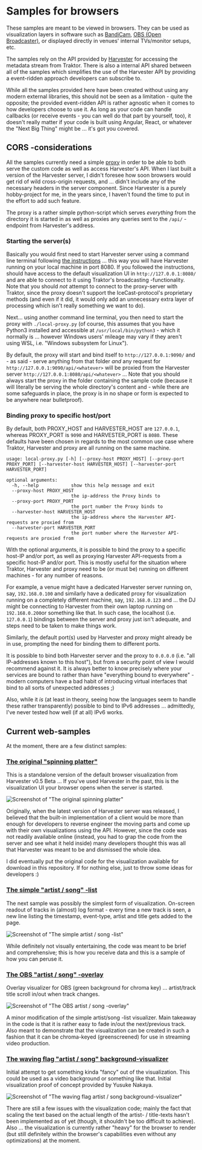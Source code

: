 # Samples for browsers

These samples are meant to be viewed in browsers. They can be used as visualization layers in software such as [BandiCam](https://www.bandicam.com/), [OBS (Open Broadcaster)](https://obsproject.com/), or displayed directly in venues' internal TVs/monitor setups, etc.

The samples rely on the API provided by [Harvester](https://www.disconova.com/utu/traktor-metadata/5-beta.zip) for accessing the metadata stream from Traktor. There is also a internal API shared between all of the samples which simplifies the use of the Harvester API by providing a event-ridden approach developers can subscribe to.

While all the samples provided here have been created without using any modern external libraries, this should not be seen as a limitation - quite the opposite; the provided event-ridden API is rather agnostic when it comes to how developers choose to use it. As long as your code can handle callbacks (or receive events - you can well do that part by yourself, too), it doesn't really matter if your code is built using Angular, React, or whatever the "Next Big Thing" might be ... it's got you covered. 

## CORS -considerations

All the samples currently need a simple [proxy](./local-proxy.py) in order to be able to both serve the custom code as well as access Harvester's API. When I last built a version of the Harvester server, I didn't foresee how soon browsers would get rid of wild cross-origin requests, and ... didn't include any of the necessary headers in the server component. Since Harvester is a purely hobby-project for me, in the years since, I haven't found the time to put in the effort to add such feature.

The proxy is a rather simple python-script which serves *everything* from the directory it is started in as well as proxies any queries sent to the `/api/` -endpoint from Harvester's address. 

### Starting the server(s)

Basically you would first need to start Harvester server using a command line terminal following [the instructions](https://www.disconova.com/utu/traktor-metadata/) ... this way you will have Harvester running on your local machine in port 8080. If you followed the instructions, should have access to the default visualization UI in `http://127.0.0.1:8080/` and are able to connect to it using Traktor's broadcasting -functionality. Note that you should *not* attempt to connect to the proxy-server with Traktor, since the proxy doesn't support the IceCast-protocol's proprietary methods (and even if it did, it would only add an unnecessary extra layer of processing which isn't really something we want to do).

Next... using another command line terminal, you then need to start the proxy with `./local-proxy.py` (of course, this assumes that you have Python3 installed and accessible at `/usr/local/bin/python3` - which it normally is ... however Windows users' mileage may vary if they aren't using WSL, i.e. "Windows subsystem for Linux").

By default, the proxy will start and bind itself to `http://127.0.0.1:9090/` and - as said - serve anything from that folder *and* any request for `http://127.0.0.1:9090/api/<whatever>` will be proxied from the Harvester server `http://127.0.0.1:8080/api/<whatever>` ... Note that you should always start the proxy in the folder containing the sample code (because it will literally be serving the whole directory's content and - while there are some safeguards in place, the proxy is in no shape or form is expected to be anywhere near bulletproof).

### Binding proxy to specific host/port

By default, both PROXY_HOST and HARVESTER_HOST are `127.0.0.1`, whereas PROXY_PORT is `9090` and HARVESTER_PORT is `8080`. These defaults have been chosen in regards to the most common use case where Traktor, Harvester and proxy are all running on the same machine.

    usage: local-proxy.py [-h] [--proxy-host PROXY_HOST] [--proxy-port PROXY_PORT] [--harvester-host HARVESTER_HOST] [--harvester-port HARVESTER_PORT]

    optional arguments:
      -h, --help            show this help message and exit
      --proxy-host PROXY_HOST
                            the ip-address the Proxy binds to
      --proxy-port PROXY_PORT
                            the port number the Proxy binds to
      --harvester-host HARVESTER_HOST
                            the ip-address where the Harvester API-requests are proxied from
      --harvester-port HARVESTER_PORT
                            the port number where the Harvester API-requests are proxied from
With the optional arguments, it is possible to bind the proxy to a specific host-IP and/or port, as well as proxying Harvester API-requests from a specific host-IP and/or port. This is mostly useful for the situation where Traktor, Harvester and proxy need to be (or must be) running on different machines - for any number of reasons.

For example, a venue might have a dedicated Harvester server running on, say, `192.168.0.100` and similarly have a dedicated proxy for visualization running on a completely different machine, say, `192.168.0.123` and ... the DJ might be connecting to Harvester from their own laptop running on `192.168.0.200`or something like that. In such case, the localhost (i.e. `127.0.0.1`) bindings between the server and proxy just isn't adequate, and steps need to be taken to make things work.

Similarly, the default port(s) used by Harvester and proxy might already be in use, prompting the need for binding them to different ports.

It is possible to bind both Harvester server and the proxy to `0.0.0.0` (i.e. "all IP-addresses known to this host"), but from a security point of view I would recommend against it. It is always better to know precisely where your services are bound to rather than have "everything bound to everywhere" - modern computers have a bad habit of introducing virtual interfaces that bind to all sorts of unexpected addresses ;)

Also, while it *is* (at least in theory, seeing how the languages seem to handle these rather transparently) possible to bind to IPv6 addresses ... admittedly, I've never tested how well (if at all) IPv6 works.

## Current web-samples

At the moment, there are a few distinct samples:

### [The original "spinning platter"](./original-spinning-disk/)

This is a standalone version of the default browser visualization from Harvester v0.5 Beta ... If you've used Harvester in the past, this is the visualization UI your browser opens when the server is started.

![Screenshot of "The original spinning platter"](./original-spinning-disk/screenshot.png)

Originally, when the latest version of Harvester server was released, I believed that the built-in implementation of a client would be more than enough for developers to reverse engineer the moving parts and come up with their own visualizations using the API. However, since the code was not readily available online (instead, you had to grap the code from the server and see what it held inside) many developers thought this was all that Harvester was meant to be and dismissed the whole idea.

I did eventually put the original code for the visualization available for download in this repository. If for nothing else, just to throw some ideas for developers :)

### [The simple "artist / song" -list](./simple-artist-and-song/)

The next sample was possibly the simplest form of visualization. On-screen readout of tracks in (almost) log format - every time a new track is seen, a new line listing the timestamp, event-type, artist and title gets added to the page.

![Screenshot of "The simple artist / song -list"](./simple-artist-and-song/screenshot.png)

While definitely not visually entertaining, the code was meant to be brief and comprehensive; this is how you receive data and this is a sample of how you can peruse it.

### [The OBS "artist / song" -overlay](./sample-artist-and-song/)

Overlay visualizer for OBS (green background for chroma key) ... artist/track title scroll in/out when track changes.

![Screenshot of "The OBS artist / song -overlay"](./sample-artist-and-song/screenshot.png)

A minor modification of the simple artist/song -list visualizer. Main takeaway in the code is that it is rather easy to fade in/out the next/previous track. Also meant to demonstrate that the visualization can be created in such a fashion that it can be chroma-keyed (greenscreened) for use in streaming video production.

### [The waving flag "artist / song" background-visualizer](./waving-flag/)

Initial attempt to get something kinda "fancy" out of the visualization. This could be used as a video background or something like that. Initial visualization proof of concept provided by Yusuke Nakaya.

![Screenshot of "The waving flag artist / song background-visualizer"](./waving-flag/screenshot.png)

There are still a few issues with the visualization code; mainly the fact that scaling the text based on the actual length of the artist- / title-texts hasn't been implemented as of yet (though, it shouldn't be too difficult to achieve). Also ... the visualization is currently rather "heavy" for the browser to render (but still definitely within the browser's capabilities even without any optimizations) at the moment.
